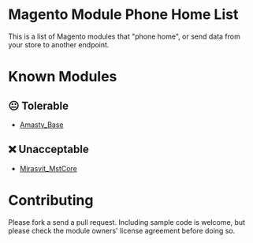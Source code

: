 Magento Module Phone Home List
===

This is a list of Magento modules that "phone home", or send data from your store to another endpoint.

# Known Modules

## :neutral_face: Tolerable

* [Amasty_Base](Amasty_Base/README.md)

## :x: Unacceptable

* [Mirasvit_MstCore](Mirasvit_MstCore/README.md)

# Contributing

Please fork a send a pull request.  Including sample code is welcome, but please check the module owners' license agreement before doing so.
